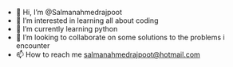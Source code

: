 - 👋 Hi, I’m @Salmanahmedrajpoot
- 👀 I’m interested in learning all about coding
- 🌱 I’m currently learning python
- 💞️ I’m looking to collaborate on some solutions to the problems i encounter
- 📫 How to reach me salmanahmedrajpoot@hotmail.com

<!---
Salmanahmedrajpoot/Salmanahmedrajpoot is a ✨ special ✨ repository because its `README.md` (this file) appears on your GitHub profile.
You can click the Preview link to take a look at your changes.
--->
